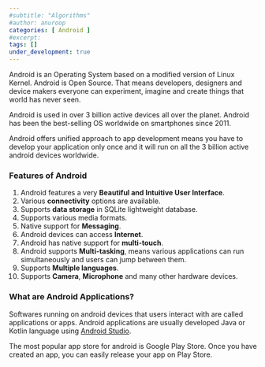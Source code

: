 ```yaml
---
#subtitle: "Algorithms"
#author: anuroop
categories: [ Android ]
#excerpt: 
tags: []
under_development: true
---
```


Android is an Operating System based on a modified version of Linux Kernel. Android is Open Source. That means developers, designers and device makers everyone can experiment, imagine and create things that world has never seen.

Android is used in over 3 billion active devices all over the planet. Android has been the best-selling OS worldwide on smartphones since 2011.

Android offers unified approach to app development means you have to develop your application only once and it will run on all the 3 billion active android devices worldwide.

### Features of Android

1. Android features a very **Beautiful and Intuitive User Interface**.
2. Various **connectivity** options are available.
3. Supports **data storage** in SQLite lightweight database.
4. Supports various media formats.
4. Native support for **Messaging**.
5. Android devices can access **Internet**.
6. Android has native support for **multi-touch**.
7. Android supports **Multi-tasking**, means various applications can run simultaneously and users can jump between them.
8. Supports **Multiple languages**.
9. Supports **Camera**, **Microphone** and many other hardware devices.

### What are Android Applications?

Softwares running on android devices that users interact with are called applications or apps. Android applications are usually developed Java or Kotlin language using <a href="https://developer.android.com/studio">Android Studio</a>.

The most popular app store for android is Google Play Store. Once you have created an app, you can easily release your app on Play Store.

